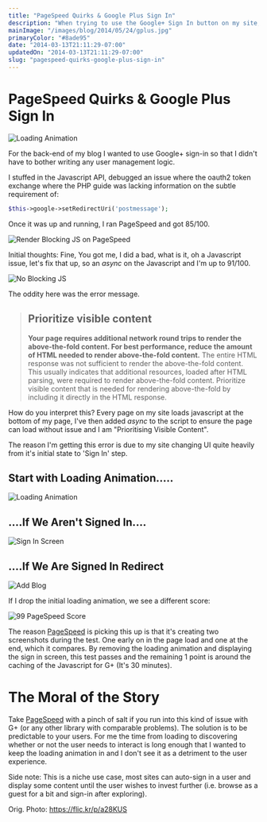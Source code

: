 ```yaml
---
title: "PageSpeed Quirks & Google Plus Sign In"
description: "When trying to use the Google+ Sign In button on my site, I found a few difficulties at making it happy with PageSpeed Insights and put down a few notes."
mainImage: "/images/blog/2014/05/24/gplus.jpg"
primaryColor: "#8ade95"
date: "2014-03-13T21:11:29-07:00"
updatedOn: "2014-03-13T21:11:29-07:00"
slug: "pagespeed-quirks-google-plus-sign-in"
---
```


# PageSpeed Quirks & Google Plus Sign In

![Loading Animation](/images/blog/2014/03/be60d6ac-d4f2-426b-8797-53dd4e5a836f.png "605")

For the back-end of my blog I wanted to use Google+ sign-in so that I didn't have to bother writing any user management logic.

I stuffed in the Javascript API, debugged an issue where the oauth2 token exchange where the PHP guide was lacking information on the subtle requirement of:

```php
$this->google->setRedirectUri('postmessage');
```

Once it was up and running, I ran PageSpeed and got 85/100.

![Render Blocking JS on PageSpeed](/images/blog/2014/03/Speed-Render-Blocking-JS.png "150")

Initial thoughts: Fine, You got me, I did a bad, what is it, oh a Javascript issue, let's fix that up, so an *async* on the Javascript and I'm up to 91/100.

![No Blocking JS](/images/blog/2014/03/No-Blocking.png "150")

The oddity here was the error message.

> ## Prioritize visible content
>
> **Your page requires additional network round trips to render the above-the-fold content. For best performance, reduce the amount of HTML needed to render above-the-fold content.** The entire HTML response was not sufficient to render the above-the-fold content. This usually indicates that additional resources, loaded after HTML parsing, were required to render above-the-fold content. Prioritize visible content that is needed for rendering above-the-fold by including it directly in the HTML response.

How do you interpret this? Every page on my site loads javascript at the bottom of my page, I've then added *async* to the script to ensure the page can load without issue and I am "Prioritising Visible Content".

The reason I'm getting this error is due to my site changing UI quite heavily from it's initial state to 'Sign In' step.

## Start with Loading Animation.....

![Loading Animation](/images/blog/2014/03/be60d6ac-d4f2-426b-8797-53dd4e5a836f.png "605")

## ....If We Aren't Signed In....

![Sign In Screen](/images/blog/2014/03/c6d5ae76-11fe-4d13-a59a-4b4887ca62de.png "605")

## ....If We Are Signed In Redirect

![Add Blog](/images/blog/2014/03/9357c611-f69e-4b48-984c-4017a7e99330.png "605")

If I drop the initial loading animation, we see a different score:

![99 PageSpeed Score](/images/blog/2014/03/99-Score.png "150")

The reason [PageSpeed](https://developers.google.com/speed/pagespeed/insights/) is picking this up is that it's creating two screenshots during the  test. One early on in the page load and one at the end, which it compares. By removing the loading animation and displaying the sign in screen, this test passes and the remaining 1 point is around the caching of the Javascript for G+ (It's 30 minutes).

# The Moral of the Story

Take [PageSpeed](https://developers.google.com/speed/pagespeed/insights/) with a pinch of salt if you run into this kind of issue with G+ (or any other library with comparable problems). The solution is to be predictable to your users. For me the time from loading to discovering whether or not the user needs to interact is long enough that I wanted to keep the loading animation in and I don't see it as a detriment to the user experience.

Side note: This is a niche use case, most sites can auto-sign in a user and display some content until the user wishes to invest further (i.e. browse as a guest for a bit and sign-in after exploring).

Orig. Photo: <https://flic.kr/p/a28KUS>